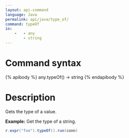 ```yaml
---
layout: api-command
language: Java
permalink: api/java/type_of/
command: typeOf
io:
    -   - any
        - string
---
```


# Command syntax #

{% apibody %}
any.typeOf() &rarr; string
{% endapibody %}

# Description #

Gets the type of a value.

__Example:__ Get the type of a string.

```java
r.expr("foo").typeOf().run(conn)
```

